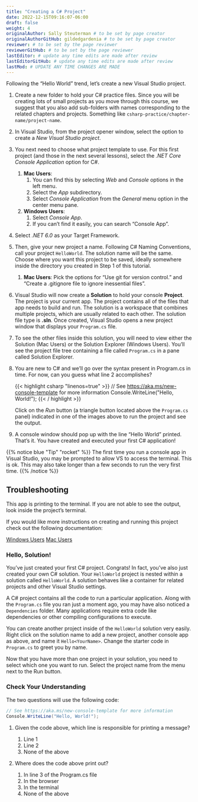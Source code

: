 ```yaml
---
title: "Creating a C# Project"
date: 2022-12-15T09:16:07-06:00
draft: false
weight: 4
originalAuthor: Sally Steuterman # to be set by page creator
originalAuthorGitHub: gildedgardenia # to be set by page creator
reviewer: # to be set by the page reviewer
reviewerGitHub: # to be set by the page reviewer
lastEditor: # update any time edits are made after review
lastEditorGitHub: # update any time edits are made after review
lastMod: # UPDATE ANY TIME CHANGES ARE MADE
---
```


Following the “Hello World” trend, let’s create a new Visual Studio project.

1. Create a new folder to hold your C# practice files. Since you will be creating lots of small projects as you move through this course, we suggest that you also add sub-folders with names corresponding to the related chapters and projects. Something like `csharp-practice/chapter-name/project-name`.
1. In Visual Studio, from the project opener window, select the option to create a *New Visual Studio project*.
1. You next need to choose what project template to use. For this first project (and those in the next several lessons), select the *.NET Core Console Application* option for C#.
   1. **Mac Users**:
      1. You can find this by selecting *Web* and *Console* options in the left menu.
      1. Select the *App* subdirectory.
      1. Select *Console Application* from the *General* menu option in the center menu pane.
   1. **Windows Users**:
      1. Select *Console App*.
      1. If you can’t find it easily, you can search “Console App”.
1. Select *.NET 6.0* as your Target Framework.
1. Then, give your new project a name. Following C# Naming Conventions, call your project `HelloWorld`. The solution name will be the same. Choose where you want this project to be saved, ideally somewhere inside the directory you created in Step 1 of this tutorial.
   1. **Mac Users**: Pick the options for “Use git for version control.” and “Create a .gitignore file to ignore inessential files”.
1. Visual Studio will now create a **Solution** to hold your console **Project**. The project is your current app. The project contains all of the files that app needs to build and run. The solution is a workspace that combines multiple projects, which are usually related to each other. The solution file type is **.sln**. Once created, Visual Studio opens a new project window that displays your `Program.cs` file.
1. To see the other files inside this solution, you will need to view either the Solution (Mac Users) or the Solution Explorer (Windows Users). You’ll see the project file tree containing a file called `Program.cs` in a pane called Solution Explorer.
1. You are new to C# and we’ll go over the syntax present in Program.cs in time. For now, can you guess what line 2 accomplishes?

   {{< highlight csharp "linenos=true" >}}
      // See https://aka.ms/new-console-template for more information
      Console.WriteLine("Hello, World!");
   {{< / highlight >}}
  
   Click on the *Run* button (a triangle button located above the `Program.cs` panel) indicated in one of the images above to run the project and see the output.

1. A console window should pop up with the line “Hello World” printed. That’s it. You have created and executed your first C# application!

{{% notice blue "Tip" "rocket" %}}
The first time you run a console app in Visual Studio, you may be prompted to allow VS to access the terminal. This is ok.
This may also take longer than a few seconds to run the very first time.
{{% /notice %}}

## Troubleshooting

This app is printing to the terminal. If you are not able to see the output, look inside the project’s terminal.

If you would like more instructions on creating and running this project check out the following documentation:

[Windows Users](https://learn.microsoft.com/en-us/visualstudio/get-started/csharp/visual-studio-ide?view=vs-2022)
[Mac Users](https://learn.microsoft.com/en-us/visualstudio/mac/ide-tour?view=vsmac-2022)

### Hello, Solution!

You’ve just created your first C# project. Congrats! In fact, you’ve also just created your own C# solution. Your `HelloWorld` project is nested within a solution called `HelloWorld`. A solution behaves like a container for related projects and other Visual Studio settings.

A C# project contains all the code to run a particular application. Along with the `Program.cs` file you ran just a moment ago, you may have also noticed a `Dependencies` folder. Many applications require extra code like dependencies or other compiling configurations to execute.

You can create another project inside of the `HelloWorld` solution very easily. Right click on the solution name to add a new project, another console app as above, and name it `Hello<YourName>`. Change the starter code in `Program.cs` to greet you by name.

Now that you have more than one project in your solution, you need to select which one you want to run. Select the project name from the menu next to the Run button.

### Check Your Understanding

The two questions will use the following code:

```csharp {linenos = true}
// See https://aka.ms/new-console-template for more information
Console.WriteLine("Hello, World!");
```

1. Given the code above, which line is responsible for printing a message?
   1. Line 1
   1. Line 2
   1. None of the above

1. Where does the code above print out?
   1. In line 3 of the Program.cs file
   1. In the browser
   1. In the terminal
   1. None of the above